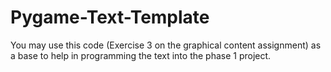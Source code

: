 # Pygame-Text-Template
You may use this code (Exercise 3 on the graphical content assignment) as a base to help in programming the text into the phase 1 project. 
